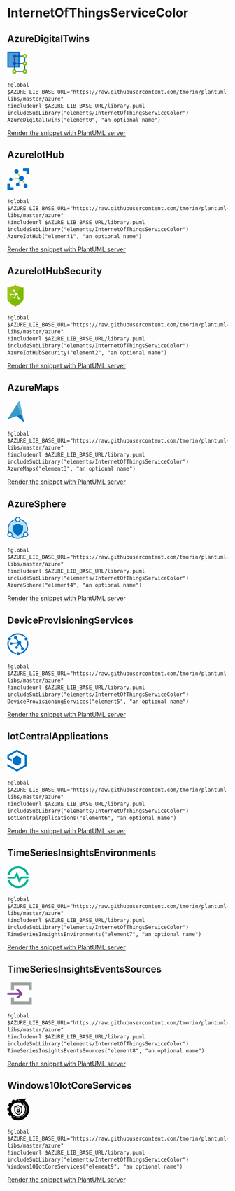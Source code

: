 # InternetOfThingsServiceColor
## AzureDigitalTwins
![AzureDigitalTwins](../../azure/icons-x50/InternetOfThingsServiceColor/AzureDigitalTwins.png)
```plantuml
!global $AZURE_LIB_BASE_URL="https://raw.githubusercontent.com/tmorin/plantuml-libs/master/azure"
!includeurl $AZURE_LIB_BASE_URL/library.puml
includeSubLibrary("elements/InternetOfThingsServiceColor")
AzureDigitalTwins("element0", "an optional name")
```
<a target="_blank" href="http://www.plantuml.com/plantuml/proxy?src=https://raw.githubusercontent.com/tmorin/plantuml-libs/master/azure/elements/InternetOfThingsServiceColor.exp.puml&idx=0&AzureDigitalTwins">Render the snippet with PlantUML server</a>
## AzureIotHub
![AzureIotHub](../../azure/icons-x50/InternetOfThingsServiceColor/AzureIotHub.png)
```plantuml
!global $AZURE_LIB_BASE_URL="https://raw.githubusercontent.com/tmorin/plantuml-libs/master/azure"
!includeurl $AZURE_LIB_BASE_URL/library.puml
includeSubLibrary("elements/InternetOfThingsServiceColor")
AzureIotHub("element1", "an optional name")
```
<a target="_blank" href="http://www.plantuml.com/plantuml/proxy?src=https://raw.githubusercontent.com/tmorin/plantuml-libs/master/azure/elements/InternetOfThingsServiceColor.exp.puml&idx=1&AzureIotHub">Render the snippet with PlantUML server</a>
## AzureIotHubSecurity
![AzureIotHubSecurity](../../azure/icons-x50/InternetOfThingsServiceColor/AzureIotHubSecurity.png)
```plantuml
!global $AZURE_LIB_BASE_URL="https://raw.githubusercontent.com/tmorin/plantuml-libs/master/azure"
!includeurl $AZURE_LIB_BASE_URL/library.puml
includeSubLibrary("elements/InternetOfThingsServiceColor")
AzureIotHubSecurity("element2", "an optional name")
```
<a target="_blank" href="http://www.plantuml.com/plantuml/proxy?src=https://raw.githubusercontent.com/tmorin/plantuml-libs/master/azure/elements/InternetOfThingsServiceColor.exp.puml&idx=2&AzureIotHubSecurity">Render the snippet with PlantUML server</a>
## AzureMaps
![AzureMaps](../../azure/icons-x50/InternetOfThingsServiceColor/AzureMaps.png)
```plantuml
!global $AZURE_LIB_BASE_URL="https://raw.githubusercontent.com/tmorin/plantuml-libs/master/azure"
!includeurl $AZURE_LIB_BASE_URL/library.puml
includeSubLibrary("elements/InternetOfThingsServiceColor")
AzureMaps("element3", "an optional name")
```
<a target="_blank" href="http://www.plantuml.com/plantuml/proxy?src=https://raw.githubusercontent.com/tmorin/plantuml-libs/master/azure/elements/InternetOfThingsServiceColor.exp.puml&idx=3&AzureMaps">Render the snippet with PlantUML server</a>
## AzureSphere
![AzureSphere](../../azure/icons-x50/InternetOfThingsServiceColor/AzureSphere.png)
```plantuml
!global $AZURE_LIB_BASE_URL="https://raw.githubusercontent.com/tmorin/plantuml-libs/master/azure"
!includeurl $AZURE_LIB_BASE_URL/library.puml
includeSubLibrary("elements/InternetOfThingsServiceColor")
AzureSphere("element4", "an optional name")
```
<a target="_blank" href="http://www.plantuml.com/plantuml/proxy?src=https://raw.githubusercontent.com/tmorin/plantuml-libs/master/azure/elements/InternetOfThingsServiceColor.exp.puml&idx=4&AzureSphere">Render the snippet with PlantUML server</a>
## DeviceProvisioningServices
![DeviceProvisioningServices](../../azure/icons-x50/InternetOfThingsServiceColor/DeviceProvisioningServices.png)
```plantuml
!global $AZURE_LIB_BASE_URL="https://raw.githubusercontent.com/tmorin/plantuml-libs/master/azure"
!includeurl $AZURE_LIB_BASE_URL/library.puml
includeSubLibrary("elements/InternetOfThingsServiceColor")
DeviceProvisioningServices("element5", "an optional name")
```
<a target="_blank" href="http://www.plantuml.com/plantuml/proxy?src=https://raw.githubusercontent.com/tmorin/plantuml-libs/master/azure/elements/InternetOfThingsServiceColor.exp.puml&idx=5&DeviceProvisioningServices">Render the snippet with PlantUML server</a>
## IotCentralApplications
![IotCentralApplications](../../azure/icons-x50/InternetOfThingsServiceColor/IotCentralApplications.png)
```plantuml
!global $AZURE_LIB_BASE_URL="https://raw.githubusercontent.com/tmorin/plantuml-libs/master/azure"
!includeurl $AZURE_LIB_BASE_URL/library.puml
includeSubLibrary("elements/InternetOfThingsServiceColor")
IotCentralApplications("element6", "an optional name")
```
<a target="_blank" href="http://www.plantuml.com/plantuml/proxy?src=https://raw.githubusercontent.com/tmorin/plantuml-libs/master/azure/elements/InternetOfThingsServiceColor.exp.puml&idx=6&IotCentralApplications">Render the snippet with PlantUML server</a>
## TimeSeriesInsightsEnvironments
![TimeSeriesInsightsEnvironments](../../azure/icons-x50/InternetOfThingsServiceColor/TimeSeriesInsightsEnvironments.png)
```plantuml
!global $AZURE_LIB_BASE_URL="https://raw.githubusercontent.com/tmorin/plantuml-libs/master/azure"
!includeurl $AZURE_LIB_BASE_URL/library.puml
includeSubLibrary("elements/InternetOfThingsServiceColor")
TimeSeriesInsightsEnvironments("element7", "an optional name")
```
<a target="_blank" href="http://www.plantuml.com/plantuml/proxy?src=https://raw.githubusercontent.com/tmorin/plantuml-libs/master/azure/elements/InternetOfThingsServiceColor.exp.puml&idx=7&TimeSeriesInsightsEnvironments">Render the snippet with PlantUML server</a>
## TimeSeriesInsightsEventsSources
![TimeSeriesInsightsEventsSources](../../azure/icons-x50/InternetOfThingsServiceColor/TimeSeriesInsightsEventsSources.png)
```plantuml
!global $AZURE_LIB_BASE_URL="https://raw.githubusercontent.com/tmorin/plantuml-libs/master/azure"
!includeurl $AZURE_LIB_BASE_URL/library.puml
includeSubLibrary("elements/InternetOfThingsServiceColor")
TimeSeriesInsightsEventsSources("element8", "an optional name")
```
<a target="_blank" href="http://www.plantuml.com/plantuml/proxy?src=https://raw.githubusercontent.com/tmorin/plantuml-libs/master/azure/elements/InternetOfThingsServiceColor.exp.puml&idx=8&TimeSeriesInsightsEventsSources">Render the snippet with PlantUML server</a>
## Windows10IotCoreServices
![Windows10IotCoreServices](../../azure/icons-x50/InternetOfThingsServiceColor/Windows10IotCoreServices.png)
```plantuml
!global $AZURE_LIB_BASE_URL="https://raw.githubusercontent.com/tmorin/plantuml-libs/master/azure"
!includeurl $AZURE_LIB_BASE_URL/library.puml
includeSubLibrary("elements/InternetOfThingsServiceColor")
Windows10IotCoreServices("element9", "an optional name")
```
<a target="_blank" href="http://www.plantuml.com/plantuml/proxy?src=https://raw.githubusercontent.com/tmorin/plantuml-libs/master/azure/elements/InternetOfThingsServiceColor.exp.puml&idx=9&Windows10IotCoreServices">Render the snippet with PlantUML server</a>
